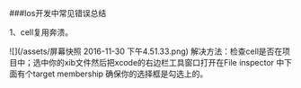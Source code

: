 ###Ios开发中常见错误总结

1、cell复用奔溃。
    
![](/assets/屏幕快照 2016-11-30 下午4.51.33.png)
解决方法：检查cell是否在项目中；选中你的xib文件然后把xcode的右边栏工具窗口打开在File inspector 中下面有个target membership 确保你的选择框是勾选上的。
